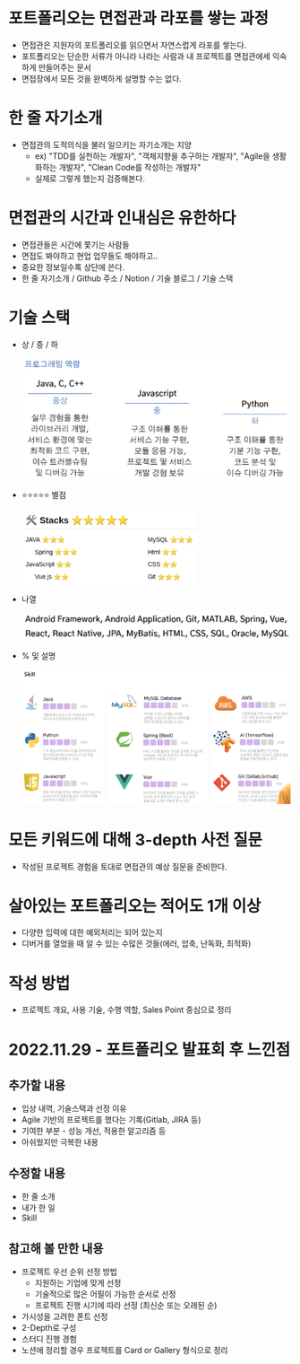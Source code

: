 # 포트폴리오는 면접관과 라포를 쌓는 과정

- 면접관은 지원자의 포트폴리오를 읽으면서 자연스럽게 라포를 쌓는다.
- 포트폴리오는 단순한 서류가 아니라 나라는 사람과 내 프로젝트를 면접관에세 익숙하게 만들어주는 문서
- 면접장에서 모든 것을 완벽하게 설명할 수는 없다.
  <br/>

# 한 줄 자기소개

- 면접관의 도적의식을 불러 일으키는 자기소개는 지양
  - ex) "TDD를 실천하는 개발자", "객체지향을 추구하는 개발자", "Agile을 생활화하는 개발자", "Clean Code를 작성하는 개발자"
  - 실제로 그렇게 했는지 검증해본다.
    <br/>

# 면접관의 시간과 인내심은 유한하다

- 면접관들은 시간에 쫓기는 사람들
- 면접도 봐야하고 현업 업무들도 해야하고..
- 중요한 정보일수록 상단에 쓴다.
- 한 줄 자기소개 / Github 주소 / Notion / 기술 블로그 / 기술 스택
  <br/>

# 기술 스택

- 상 / 중 / 하

  ![기술스택_상중하](images\Portfolio_Tips\TechnicalStack_High_Middle_Low.PNG)

- ⭐⭐⭐⭐⭐ 별점

  ![기술스택_별점](images\Portfolio_Tips\TechnicalStack_Star.PNG)

- 나열

  ![기술스택_나열](images\Portfolio_Tips\TechnicalStack_List.PNG)

- % 및 설명

  ![기술스택_퍼센테이지_및_설명](images\Portfolio_Tips\TechnicalStack_Total.PNG)
  <br/>

# 모든 키워드에 대해 3-depth 사전 질문

- 작성된 프로젝트 경험을 토대로 면접관의 예상 질문을 준비한다.
  <br/>

# 살아있는 포트폴리오는 적어도 1개 이상

- 다양한 입력에 대한 예외처리는 되어 있는지
- 디버거를 열었을 때 알 수 있는 수많은 것들(에러, 압축, 난독화, 최적화)
  <br/>

# 작성 방법

- 프로젝트 개요, 사용 기술, 수행 역할, Sales Point 중심으로 정리
  <br/>

# 2022.11.29 - 포트폴리오 발표회 후 느낀점

## 추가할 내용

- 입상 내역, 기술스택과 선정 이유
- Agile 기반의 프로젝트를 했다는 기록(Gitlab, JIRA 등)
- 기여한 부분 - 성능 개선, 적용한 알고리즘 등
- 아쉬웠지만 극복한 내용

## 수정할 내용

- 한 줄 소개
- 내가 한 일
- Skill

## 참고해 볼 만한 내용

- 프로젝트 우선 순위 선정 방법
  - 지원하는 기업에 맞게 선정
  - 기술적으로 많은 어필이 가능한 순서로 선정
  - 프로젝트 진행 시기에 따라 선정 (최신순 또는 오래된 순)
- 가시성을 고려한 폰트 선정
- 2-Depth로 구성
- 스터디 진행 경험
- 노션에 정리할 경우 프로젝트를 Card or Gallery 형식으로 정리

